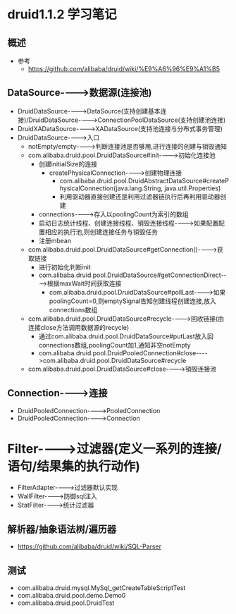 # druid1.1.2 学习笔记
## 概述
- 参考
  - https://github.com/alibaba/druid/wiki/%E9%A6%96%E9%A1%B5
## DataSource---->数据源(连接池)
- DruidDataSource---->DataSource(支持创建基本连接)/DruidDataSource---->ConnectionPoolDataSource(支持创建池连接)
- DruidXADataSource---->XADataSource(支持池连接与分布式事务管理)
- DruidDataSource---->入口
  - notEmpty/empty---->判断连接池是否够用,进行连接的创建与销毁通知
  - com.alibaba.druid.pool.DruidDataSource#init---->初始化连接池
      - 创建initialSize的连接
        - createPhysicalConnection---->创建物理连接
          - com.alibaba.druid.pool.DruidAbstractDataSource#createPhysicalConnection(java.lang.String, java.util.Properties)
          - 利用驱动器直接创建还是利用过滤器链执行后再利用驱动器创建
      - connections---->存入以poolingCount为索引的数组
      - 启动日志统计线程、创建连接线程、销毁连接线程---->如果配置配置相应的执行池,则创建连接任务与销毁任务
      - 注册mbean
  - com.alibaba.druid.pool.DruidDataSource#getConnection()---->获取链接
      - 进行初始化判断init
      - com.alibaba.druid.pool.DruidDataSource#getConnectionDirect---->根据maxWait时间获取连接
        - com.alibaba.druid.pool.DruidDataSource#pollLast---->如果poolingCount=0,则emptySignal告知创建线程创建连接,放入connections数组
  - com.alibaba.druid.pool.DruidDataSource#recycle---->回收链接(由连接close方法调用数据源的recycle)
      - 通过com.alibaba.druid.pool.DruidDataSource#putLast放入回connections数组,poolingCount加1,通知非空notEmpty
      - com.alibaba.druid.pool.DruidPooledConnection#close---->com.alibaba.druid.pool.DruidDataSource#recycle
  - com.alibaba.druid.pool.DruidDataSource#close---->销毁连接池
## Connection---->连接
- DruidPooledConnection---->PooledConnection
- DruidPooledConnection---->Connection
# Filter---->过滤器(定义一系列的连接/语句/结果集的执行动作)
- FilterAdapter---->过滤器默认实现
- WallFilter---->防御sql注入
- StatFilter---->统计过滤器
## 解析器/抽象语法树/遍历器
- https://github.com/alibaba/druid/wiki/SQL-Parser
## 测试
- com.alibaba.druid.mysql.MySql_getCreateTableScriptTest
- com.alibaba.druid.pool.demo.Demo0
- com.alibaba.druid.pool.DruidTest